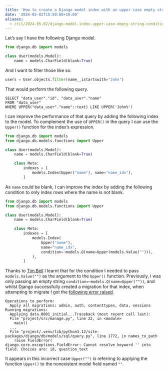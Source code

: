 ```yaml
---
title: 'How to create a Django model index with an upper case empty string condition'
date: '2024-05-02T15:50:00+10:00'
aliases:
  - /til/2024-05-02/django-model-index-upper-case-empty-string-condition/
---
```


Let’s say I have the following Django model.

```python
from django.db import models

class User(models.Model):
    name = models.CharField(blank=True)
```

And I want to filter those like so.

```python
users = User.objects.filter(name__istartswith="John")
```

That would perform the following query.

```postgresql
SELECT "data_user"."id", "data_user"."name"
FROM "data_user"
WHERE UPPER("data_user"."name"::text) LIKE UPPER('John%')
```

I can improve the performance of that query by adding the following index to the model. To complement the use of `UPPER()` in the query I can use the `Upper()` function for the index’s expression.

```python
from django.db import models
from django.db.models.functions import Upper

class User(models.Model):
    name = models.CharField(blank=True)

    class Meta:
        indexes = [
            models.Index(Upper("name"), name="name_idx"),
        ]
```

As `name` could be blank, I can improve the index by adding the following condition to only index rows where the name is not blank.

```python
from django.db import models
from django.db.models.functions import Upper

class User(models.Model):
    name = models.CharField(blank=True)

    class Meta:
        indexes = [
            models.Index(
                Upper("name"),
                name="name_idx",
                condition=~models.Q(name=Upper(models.Value(""))),
            ),
        ]
```

Thanks to [Tim Bell](https://github.com/timb07) I learnt that for the condition I needed to pass `models.Value("")` as the argument to the `Upper()` function. Previously, I was only passing an empty string `condition=~models.Q(name=Upper(""))`, and whilst Django successfully created a migration for that index, when attempting to migrate I got the [following error raised](https://github.com/django/django/blob/5.0.4/django/db/models/sql/query.py#L1772-L1775).

```text
Operations to perform:
  Apply all migrations: admin, auth, contenttypes, data, sessions
Running migrations:
  Applying data.0001_initial...Traceback (most recent call last):
  File "project/src/manage.py", line 22, in <module>
    main()
  ...
  File "project/.venv/lib/python3.12/site-packages/django/db/models/sql/query.py", line 1772, in names_to_path
    raise FieldError(
django.core.exceptions.FieldError: Cannot resolve keyword '' into field. Choices are: id, question_text
```

It appears in this incorrect case `Upper("")` is referring to applying the function `Upper()` to the nonexistent model field named `""`. 

